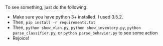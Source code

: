 To see something, just do the following:

- Make sure you have python 3+ installed. I used 3.5.2.
- Then, `pip install -r requirements.txt`
- Then, `python show_vlan.py`, `python show_inventory.py`, `python parse_classifier.py`, or `python parse_behavior.py` to see some action
- Rejoice!
